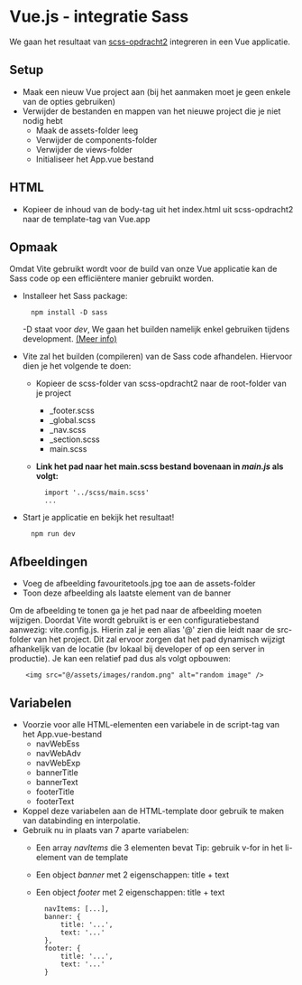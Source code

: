 # Vue.js - integratie Sass

We gaan het resultaat van [scss-opdracht2](https://github.com/PXL-1DVO-WebAdvanced/scss-opdracht2/blob/oplossing/index.html) integreren in een Vue applicatie. 

## Setup
- Maak een nieuw Vue project aan (bij het aanmaken moet je geen enkele van de opties gebruiken)
- Verwijder de bestanden en mappen van het nieuwe project die je niet nodig hebt
    - Maak de assets-folder leeg 
    - Verwijder de components-folder
    - Verwijder de views-folder
    - Initialiseer het App.vue bestand

## HTML
- Kopieer de inhoud van de body-tag uit het index.html uit scss-opdracht2 naar de template-tag van Vue.app

## Opmaak
Omdat Vite gebruikt wordt voor de build van onze Vue applicatie kan de Sass code op een efficiëntere manier gebruikt worden. 
- Installeer het Sass package:

        npm install -D sass

    -D staat voor *dev*, We gaan het builden namelijk enkel gebruiken tijdens development. [(Meer info)](https://vitejs.dev/guide/features.html#css-pre-processors)

- Vite zal het builden (compileren) van de Sass code afhandelen. Hiervoor dien je het volgende te doen:
    - Kopieer de scss-folder van scss-opdracht2 naar de root-folder van je project
        - _footer.scss
        - _global.scss
        - _nav.scss
        - _section.scss
        - main.scss
    - **Link het pad naar het main.scss bestand bovenaan in *main.js* als volgt:**

            import '../scss/main.scss'
            ...

- Start je applicatie en bekijk het resultaat!

        npm run dev

## Afbeeldingen
- Voeg de afbeelding favouritetools.jpg toe aan de assets-folder
- Toon deze afbeelding als laatste element van de banner

Om de afbeelding te tonen ga je het pad naar de afbeelding moeten wijzigen. Doordat Vite wordt gebruikt is er een configuratiebestand aanwezig: vite.config.js. Hierin zal je een alias '@' zien die leidt naar de src-folder van het project. Dit zal ervoor zorgen dat het pad dynamisch wijzigt afhankelijk van de locatie (bv lokaal bij developer of op een server in productie). Je kan een relatief pad dus als volgt opbouwen:

        <img src="@/assets/images/random.png" alt="random image" />

## Variabelen
- Voorzie voor alle HTML-elementen een variabele in de script-tag van het App.vue-bestand
    - navWebEss
    - navWebAdv
    - navWebExp
    - bannerTitle
    - bannerText
    - footerTitle
    - footerText
- Koppel deze variabelen aan de HTML-template door gebruik te maken van databinding en interpolatie.
- Gebruik nu in plaats van 7 aparte variabelen:
    - Een array *navItems* die 3 elementen bevat
        Tip: gebruik v-for in het li-element van de template
    - Een object *banner* met 2 eigenschappen: title + text
    - Een object *footer* met 2 eigenschappen: title + text

            navItems: [...],
            banner: {
                title: '...',
                text: '...'
            },
            footer: {
                title: '...',
                text: '...'
            }

